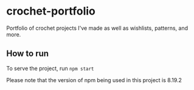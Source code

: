 # crochet-portfolio
Portfolio of crochet projects I've made as well as wishlists, patterns, and more.

## How to run
To serve the project, run ```npm start```

Please note that the version of npm being used in this project is 8.19.2
